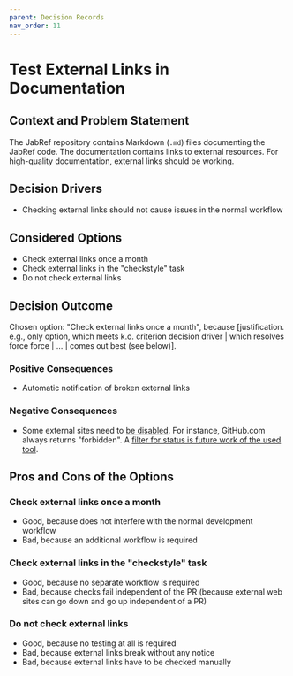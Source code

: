 ```yaml
---
parent: Decision Records
nav_order: 11
---
```

# Test External Links in Documentation

## Context and Problem Statement

The JabRef repository contains Markdown (`.md`) files documenting the JabRef code.
The documentation contains links to external resources.
For high-quality documentation, external links should be working.

## Decision Drivers

* Checking external links should not cause issues in the normal workflow

## Considered Options

* Check external links once a month
* Check external links in the "checkstyle" task
* Do not check external links

## Decision Outcome

Chosen option: "Check external links once a month", because \[justification. e.g., only option, which meets k.o. criterion decision driver \| which resolves force force \| … \| comes out best \(see below\)\].

### Positive Consequences

* Automatic notification of broken external links

### Negative Consequences

* Some external sites need to [be disabled](https://github.com/JabRef/jabref/pull/6542/files). For instance, GitHub.com always returns "forbidden". A [filter for status is future work of the used tool](https://github.com/tcort/markdown-link-check/issues/94#issuecomment-634947466).

## Pros and Cons of the Options

### Check external links once a month

* Good, because does not interfere with the normal development workflow
* Bad, because an additional workflow is required

### Check external links in the "checkstyle" task

* Good, because no separate workflow is required
* Bad, because checks fail independent of the PR (because external web sites can go down and go up independent of a PR)

### Do not check external links

* Good, because no testing at all is required
* Bad, because external links break without any notice
* Bad, because external links have to be checked manually
